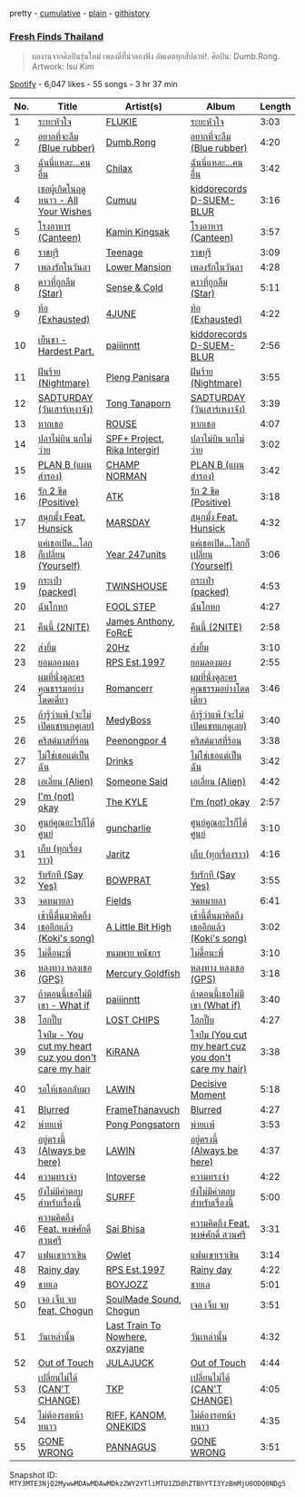 pretty - [cumulative](/playlists/cumulative/37i9dQZF1DWSLboKmA6wlS.md) - [plain](/playlists/plain/37i9dQZF1DWSLboKmA6wlS) - [githistory](https://github.githistory.xyz/mackorone/spotify-playlist-archive/blob/main/playlists/plain/37i9dQZF1DWSLboKmA6wlS)

### [Fresh Finds Thailand](https://open.spotify.com/playlist/37i9dQZF1DWSLboKmA6wlS)

> ผลงานจากศิลปินรุ่นใหม่ เพลงดีที่น่าลองฟัง อัพเดตทุกสัปดาห์!\. ศิลปิน: Dumb.Rong\. Artwork: Isu Kim

[Spotify](https://open.spotify.com/user/spotify) - 6,047 likes - 55 songs - 3 hr 37 min

| No. | Title | Artist(s) | Album | Length |
|---|---|---|---|---|
| 1 | [ระยะหัวใจ](https://open.spotify.com/track/1ZvxQC3jxMuceMdoFo0Cor) | [FLUKIE](https://open.spotify.com/artist/3dR2IRGHNpZ5CBbxOQN03t) | [ระยะหัวใจ](https://open.spotify.com/album/2QfNggOnaDCmeUgF2dKCYX) | 3:03 |
| 2 | [อยากที่จะลืม \(Blue rubber\)](https://open.spotify.com/track/3scf4Y2sUoSXCyNScr5EVJ) | [Dumb.Rong](https://open.spotify.com/artist/7wI6vCvzp0run9phNqu4ua) | [อยากที่จะลืม \(Blue rubber\)](https://open.spotify.com/album/0wOojkUDqliBbc2VgdTOMB) | 4:20 |
| 3 | [ฉันนี่แหละ...คนอื่น](https://open.spotify.com/track/1i4sHHgpXJICCcG8rmZVi2) | [Chilax](https://open.spotify.com/artist/347hkhpQtvkWFkspEmFQOE) | [ฉันนี่แหละ...คนอื่น](https://open.spotify.com/album/1JvcG0ZNdFlVFGyfIs704h) | 3:42 |
| 4 | [เธอผู้เกิดในฤดูหนาว \- All Your Wishes](https://open.spotify.com/track/7q97WXTRznrbFVJirVznaB) | [Cumuu](https://open.spotify.com/artist/7a05tV94DZL6ghxgdlK9nC) | [kiddorecords D\-SUEM\-BLUR](https://open.spotify.com/album/74l8lgDRag1rBUvsyB0eQp) | 3:16 |
| 5 | [โรงอาหาร \(Canteen\)](https://open.spotify.com/track/4vAN681BRgElt1Vwr76awL) | [Kamin Kingsak](https://open.spotify.com/artist/2flyd7ey35JuludWaAMELO) | [โรงอาหาร \(Canteen\)](https://open.spotify.com/album/11OzcdWBZwSDDT4QnyU2A9) | 3:57 |
| 6 | [ราชบุรี](https://open.spotify.com/track/5bwH4hzPO0QdMkPdzmlelT) | [Teenage](https://open.spotify.com/artist/1XfdQsl2CMLC402LyajjG9) | [ราชบุรี](https://open.spotify.com/album/5WbnrRJalkRN4ftUEVyzUn) | 3:09 |
| 7 | [เพลงรักในวันลา](https://open.spotify.com/track/1uJbdRLz38VTAXxhyXRC85) | [Lower Mansion](https://open.spotify.com/artist/0tNQk80J4jiIo3eOVvcda6) | [เพลงรักในวันลา](https://open.spotify.com/album/5Dl2n6GdOhYSroqNGsh5Lf) | 4:28 |
| 8 | [ดาวที่ถูกลืม \(Star\)](https://open.spotify.com/track/6urPFv9cHS42eQQE8cigir) | [Sense & Cold](https://open.spotify.com/artist/7x25mmHajFFYu7kA8sVVPw) | [ดาวที่ถูกลืม \(Star\)](https://open.spotify.com/album/0Bhn9CuFbXMSVMayuyGNeC) | 5:11 |
| 9 | [ท้อ \(Exhausted\)](https://open.spotify.com/track/2hsBxsI9VeRwTGnU1GFdF5) | [4JUNE](https://open.spotify.com/artist/2XpTZ7Uw6d7G8gGxZfCb3Q) | [ท้อ \(Exhausted\)](https://open.spotify.com/album/2xrILgoDq2130SQo2LCDgO) | 4:22 |
| 10 | [เย็นชา \- Hardest Part.](https://open.spotify.com/track/10n2KIMHg4t3AMO4hgCe3D) | [paiiinntt](https://open.spotify.com/artist/5szfzkgDhJrqaW6Y0TDA8E) | [kiddorecords D\-SUEM\-BLUR](https://open.spotify.com/album/74l8lgDRag1rBUvsyB0eQp) | 2:56 |
| 11 | [ฝันร้าย \(Nightmare\)](https://open.spotify.com/track/5DnhH2JCCCajA2TIGA6mjK) | [Pleng Panisara](https://open.spotify.com/artist/6D2uyheaWIGxPsdhMe35GQ) | [ฝันร้าย \(Nightmare\)](https://open.spotify.com/album/0lnjp5dqMJmLSjvrImzCcU) | 3:55 |
| 12 | [SADTURDAY \(วันเสาร์เหงาจัง\)](https://open.spotify.com/track/2JknikoyerhIjc2pbYASMZ) | [Tong Tanaporn](https://open.spotify.com/artist/4XnOjIAOZrXVitynn3sIr3) | [SADTURDAY \(วันเสาร์เหงาจัง\)](https://open.spotify.com/album/1rSDLb7Uedui0LifGuknwP) | 3:39 |
| 13 | [หากเธอ](https://open.spotify.com/track/4zIm1TDhKS54O6omMy5yNm) | [ROUSE](https://open.spotify.com/artist/42wCcg6q3NRhi0vQQ7JvNB) | [หากเธอ](https://open.spotify.com/album/20lt1uivK4ZprSS60vi3L2) | 4:07 |
| 14 | [ปลาไม่บิน นกไม่ว่าย](https://open.spotify.com/track/44wqINzSZbVZbUKsfBEcNb) | [SPF+ Project](https://open.spotify.com/artist/7CPo3ebrKrDw5aMjap6St5), [Rika Intergirl](https://open.spotify.com/artist/1Q956TCj8UgYj9HuYM0Pw1) | [ปลาไม่บิน นกไม่ว่าย](https://open.spotify.com/album/7otf1i1py0Etmkmd0NDcHa) | 3:02 |
| 15 | [PLAN B \(แผนสำรอง\)](https://open.spotify.com/track/7EZBQuQdYiAxqnxS5Az4Ju) | [CHAMP NORMAN](https://open.spotify.com/artist/5058fpRJ56Dg25nwM6dWnb) | [PLAN B \(แผนสำรอง\)](https://open.spotify.com/album/2RB1iLI5gJGHlGWfjJfX5c) | 3:42 |
| 16 | [รัก 2 ขีด \(Positive\)](https://open.spotify.com/track/3DgEHqfG6VOXOABfXbGXaw) | [ATK](https://open.spotify.com/artist/5QKuqbXQ3cujnmrGOh4Qx1) | [รัก 2 ขีด \(Positive\)](https://open.spotify.com/album/5PWiJGi7lOwQD1nXeMBhwq) | 3:18 |
| 17 | [สนุกมั้ง Feat\. Hunsick](https://open.spotify.com/track/6BFVnaou94csWtlCJwkjgL) | [MARSDAY](https://open.spotify.com/artist/60bENyxfaImSaYj0lbneB8) | [สนุกมั้ง Feat\. Hunsick](https://open.spotify.com/album/5e99Y8pcy98SMEzSGpExum) | 4:32 |
| 18 | [แค่เธอเปิด...โลกก็เปลี่ยน \(Yourself\)](https://open.spotify.com/track/35wYfsvEDncv5csXIlSiKx) | [Year 247units](https://open.spotify.com/artist/5aL1V8Kk5IPQAMViPkRq8g) | [แค่เธอเปิด...โลกก็เปลี่ยน \(Yourself\)](https://open.spotify.com/album/16t1ypmnfwlq4pvNx2mjJX) | 3:06 |
| 19 | [กระเป๋า \(packed\)](https://open.spotify.com/track/0c6W4I22IzQI3vGoSe4Igi) | [TWINSHOUSE](https://open.spotify.com/artist/35DKkzJ2J2lRoLrgnoAhuD) | [กระเป๋า \(packed\)](https://open.spotify.com/album/1WYonogpu1z7q3hlJWT5Eg) | 4:53 |
| 20 | [ฉันโกหก](https://open.spotify.com/track/7vOhr4S75hqQf3xmiHLsKG) | [FOOL STEP](https://open.spotify.com/artist/2YvQp7JVYyy5Hxk1QLXnLV) | [ฉันโกหก](https://open.spotify.com/album/6UVN6wVDFbh1m2LLeBtDk1) | 4:27 |
| 21 | [คืนนี้ \(2NITE\)](https://open.spotify.com/track/7A4UGFwWtqH8xBvzpRzvQd) | [James Anthony](https://open.spotify.com/artist/73sFeeMVKAJsncS1dNcgek), [FoRcE](https://open.spotify.com/artist/21knMpD4LJJYqBqDkWG2pU) | [คืนนี้ \(2NITE\)](https://open.spotify.com/album/3ztz7kWLujJSzb8tWTsSCu) | 2:58 |
| 22 | [ส่งยิ้ม](https://open.spotify.com/track/5EvfH4gEH1fR7jD83GDeSu) | [20Hz](https://open.spotify.com/artist/1kulUiHT415wkrT41iz63j) | [ส่งยิ้ม](https://open.spotify.com/album/1Xj07lhcuEDCObZnX8Y5qy) | 3:10 |
| 23 | [ยอมลองมอง](https://open.spotify.com/track/0S6IDzc7v1LvORsbhxrxcD) | [RPS Est.1997](https://open.spotify.com/artist/1ebkX7KLgBa2lejxV9bF2n) | [ยอมลองมอง](https://open.spotify.com/album/04MAI3xrPLsr7987xVgOAf) | 2:55 |
| 24 | [ผมที่นั่งดูละครคุณธรรมอย่างโดดเดี่ยว](https://open.spotify.com/track/1aVYnfieK0AUohY1hKAs37) | [Romancerr](https://open.spotify.com/artist/5koh7W7IuiYkpgUt3Zz19X) | [ผมที่นั่งดูละครคุณธรรมอย่างโดดเดี่ยว](https://open.spotify.com/album/5w9h5X3g8khfl6NiKR6Ejx) | 3:46 |
| 25 | [ถ้ารู้ว่าแพ้ \(จะไม่เปิดแชทแกดูเลย\)](https://open.spotify.com/track/70LckHPoQ8ahFQkVU02Q3X) | [MedyBoss](https://open.spotify.com/artist/3RFmGFOWPXn05MU3RsqfiY) | [ถ้ารู้ว่าแพ้ \(จะไม่เปิดแชทแกดูเลย\)](https://open.spotify.com/album/6NsaFtNPv24LGCc1VwbXAf) | 3:40 |
| 26 | [คริสต์มาสที่ร้อน](https://open.spotify.com/track/7qW0U6fHwoaxoNyarxcTj4) | [Peenongpor 4](https://open.spotify.com/artist/4EtLxLnbMQ4JOraXst2XzD) | [คริสต์มาสที่ร้อน](https://open.spotify.com/album/1WPZsH1Gx6kIQEy1LYCZ6A) | 3:38 |
| 27 | [ไม่ใช่เธอแต่เป็นฉัน](https://open.spotify.com/track/3Yq1v6faWmFVtLocAYW3GQ) | [Drinks](https://open.spotify.com/artist/3Cbq6sTYOkHuM3Q4Jg2UFW) | [ไม่ใช่เธอแต่เป็นฉัน](https://open.spotify.com/album/7pnnMlLmudXSbLZg4aa3AP) | 3:42 |
| 28 | [เอเลี่ยน \(Alien\)](https://open.spotify.com/track/1LPk0BWiRl0wORZaSLesAB) | [Someone Said](https://open.spotify.com/artist/52KAt5grngxEOJt7Afurj7) | [เอเลี่ยน \(Alien\)](https://open.spotify.com/album/0ACbBTEMW02P8R79OSyzJa) | 4:42 |
| 29 | [I'm \(not\) okay](https://open.spotify.com/track/1t9uGRd8Zq4qmT2Bky8cd2) | [The KYLE](https://open.spotify.com/artist/0IQ0dKIOfKs1h7nIDcKBuW) | [I'm \(not\) okay](https://open.spotify.com/album/5IQFNDgXSWhTfFNFGxVGoM) | 2:57 |
| 30 | [ศูนย์คูณอะไรก็ได้ศูนย์](https://open.spotify.com/track/4DE4fRvrmz9OirN65YLT1R) | [guncharlie](https://open.spotify.com/artist/1qveov8f3HXFhDIWtFO5tG) | [ศูนย์คูณอะไรก็ได้ศูนย์](https://open.spotify.com/album/1RfjCeIZn3C66mR8Lanxzb) | 3:10 |
| 31 | [เก็บ \(ทุกเรื่องราว\)](https://open.spotify.com/track/6x5BISLNd78GPfbZ2oVYKU) | [Jaritz](https://open.spotify.com/artist/7J6zOmFJEqGPTX7b0s0Pqj) | [เก็บ \(ทุกเรื่องราว\)](https://open.spotify.com/album/3kXCfnPkx41Lim1W5BcMf6) | 4:16 |
| 32 | [รับรักที \(Say Yes\)](https://open.spotify.com/track/53yviWwlIJIEPUdArJnk5G) | [BOWPRAT](https://open.spotify.com/artist/40Yyk6kXQ8WtJ3RFp7qDaB) | [รับรักที \(Say Yes\)](https://open.spotify.com/album/4Axr0kZYMIdXwMqkoLFQw6) | 3:55 |
| 33 | [จดหมายลา](https://open.spotify.com/track/0jhor4mod9sOBKUjSf9UbU) | [Fields](https://open.spotify.com/artist/4GxX7BUiAWCXraFHQ1j5rZ) | [จดหมายลา](https://open.spotify.com/album/1CJFf4x6QaHzwXjYQlxiTz) | 6:41 |
| 34 | [เช้านี้ตื่นมาคิดถึงเธออีกแล้ว \(Koki's song\)](https://open.spotify.com/track/02FOkx9rdT9u8Qgkom6yA0) | [A Little Bit High](https://open.spotify.com/artist/74m7Gc5TJuJ7IBAHjxDqzt) | [เช้านี้ตื่นมาคิดถึงเธออีกแล้ว \(Koki's song\)](https://open.spotify.com/album/4oyeAaAe18UtCbuIgJNPkg) | 3:02 |
| 35 | [ไม่ดื้อนะพี่](https://open.spotify.com/track/4fptvFbMjMl2KNWVIgKToF) | [ขนมพาย พนัชกร](https://open.spotify.com/artist/3xxvFxbhq6P6WffppL7Ha3) | [ไม่ดื้อนะพี่](https://open.spotify.com/album/7Dk7267CfeszcddFaHcOBT) | 3:10 |
| 36 | [หลงทาง หลงเธอ \(GPS\)](https://open.spotify.com/track/74mqhosbt8tZN9XEanFLNf) | [Mercury Goldfish](https://open.spotify.com/artist/4Bx6XuumXiSdxSbeMGMGVb) | [หลงทาง หลงเธอ \(GPS\)](https://open.spotify.com/album/5HjaDldFtdoBOjTQFuzakS) | 3:18 |
| 37 | [ถ้าตอนนี้เธอไม่มีเขา \- What if](https://open.spotify.com/track/7s2Otjo0PbeY7SmAU3DTCp) | [paiiinntt](https://open.spotify.com/artist/5szfzkgDhJrqaW6Y0TDA8E) | [ถ้าตอนนี้เธอไม่มีเขา \(What if\)](https://open.spotify.com/album/5xTjq9HnuSmKabT4dWKxRu) | 3:40 |
| 38 | [โฮกปี๊บ](https://open.spotify.com/track/11XGRK0hUhOSgp1A5rrPuk) | [LOST CHIPS](https://open.spotify.com/artist/3OtnIU9UGggkQMmbvnZoo9) | [โฮกปี๊บ](https://open.spotify.com/album/7pwOg2SRX9ZwVbfdZcBYOc) | 4:27 |
| 39 | [ใจป๋ม \- You cut my heart cuz you don't care my hair](https://open.spotify.com/track/0SwPGg24r6JbBIMJuJI66s) | [KiRANA](https://open.spotify.com/artist/06EAeUIbwthjzCwW1MRJTC) | [ใจป๋ม \(You cut my heart cuz you don't care my hair\)](https://open.spotify.com/album/3JouJ5dqQEbzJH7pQ4Iffj) | 3:38 |
| 40 | [รอให้เธอกลับมา](https://open.spotify.com/track/6cfBPTW9jy6hiPeVvDJC1d) | [LAWIN](https://open.spotify.com/artist/7318YHEWepdZPdL6hM314z) | [Decisive Moment](https://open.spotify.com/album/1OGEhvS4kmUmE7nB7fsgpt) | 5:18 |
| 41 | [Blurred](https://open.spotify.com/track/1wCAXionqFLLZPUNY2nd6c) | [FrameThanavuch](https://open.spotify.com/artist/0K44arrw4gdFLzifOQLORP) | [Blurred](https://open.spotify.com/album/6RCVDrIfZY3darb6ig8Vn9) | 4:27 |
| 42 | [พ่ายเเพ้](https://open.spotify.com/track/2z0AXKhAWcXt09dJPYolDG) | [Pong Pongsatorn](https://open.spotify.com/artist/4UurKu5leJ9UfjtAmWLXzf) | [พ่ายเเพ้](https://open.spotify.com/album/5sT6Tqhh5h4NHWTKwpxorh) | 3:53 |
| 43 | [อยู่ตรงนี้ \(Always be here\)](https://open.spotify.com/track/1hEirNLtSliAdJXLP8pCMr) | [LAWIN](https://open.spotify.com/artist/7318YHEWepdZPdL6hM314z) | [อยู่ตรงนี้ \(Always be here\)](https://open.spotify.com/album/4NqRIitDtRj5M4Bx41wGPz) | 4:37 |
| 44 | [ความทรงจำ](https://open.spotify.com/track/7s9lXHu74ykZ69Q5ldDPUx) | [Intoverse](https://open.spotify.com/artist/1YS1KAkS2fUo7gNXHuMeMk) | [ความทรงจำ](https://open.spotify.com/album/3o2gUPramyiLHb0ycBBU4j) | 4:22 |
| 45 | [ยังไม่มีคำตอบสำหรับเรื่องนี้](https://open.spotify.com/track/5GpbZoZk0MgkyBFEClIISi) | [SURFF](https://open.spotify.com/artist/0LJ6cw64d0z2B5oHIlaAt2) | [ยังไม่มีคำตอบสำหรับเรื่องนี้](https://open.spotify.com/album/4Bx677XmLQcn4B67GakgWI) | 5:00 |
| 46 | [ความคิดถึง Feat\. พงษ์ศักดิ์ สวนศรี](https://open.spotify.com/track/5HHPskcDhXnphnIxXiTk6i) | [Sai Bhisa](https://open.spotify.com/artist/7mWztdI5LU6icxNcNUFkGO) | [ความคิดถึง Feat\. พงษ์ศักดิ์ สวนศรี](https://open.spotify.com/album/2yI42ALgdTCwbfgIyX64NW) | 3:31 |
| 47 | [แฟนเขาเราเขิน](https://open.spotify.com/track/3lhw5qxBPMmPZBzzFc5f96) | [Owlet](https://open.spotify.com/artist/6ZbW6kb4lV2Jb4q2NAm8Eo) | [แฟนเขาเราเขิน](https://open.spotify.com/album/3Wk4vvhseUJUGHjpBEac30) | 3:14 |
| 48 | [Rainy day](https://open.spotify.com/track/5G2cOu0sPltEXuENKjzgYD) | [RPS Est.1997](https://open.spotify.com/artist/1ebkX7KLgBa2lejxV9bF2n) | [Rainy day](https://open.spotify.com/album/3owhsLoCNnHAtPX0oLkaEp) | 4:22 |
| 49 | [ชายเล](https://open.spotify.com/track/2oVfkFISufXHrRhez8pVq0) | [BOYJOZZ](https://open.spotify.com/artist/4AJwdJL077w2pw6oc9T7Jt) | [ชายเล](https://open.spotify.com/album/3Da4GewRTrxaLsBMH82D9a) | 5:01 |
| 50 | [เจอ เจ็บ จบ feat\. Chogun](https://open.spotify.com/track/6wGnte8IAtu9fxKcuVF2RP) | [SoulMade Sound](https://open.spotify.com/artist/27Yrj4QN7SEDL7mkrUPMVW), [Chogun](https://open.spotify.com/artist/6LXjIF1XHsFkB2bDfDsISG) | [เจอ เจ็บ จบ](https://open.spotify.com/album/3sh6h4nhXsd7IciQStpe7B) | 3:51 |
| 51 | [วันเหล่านั้น](https://open.spotify.com/track/1oJScEE5hR6prQLTOlFF5T) | [Last Train To Nowhere](https://open.spotify.com/artist/3I7F9xUQsTQH0zkg3ImuHy), [oxzyjane](https://open.spotify.com/artist/74SchVYQbtvApLlgPSx9Ec) | [วันเหล่านั้น](https://open.spotify.com/album/5egjQkpWIjGh8h9RxXZXbZ) | 4:32 |
| 52 | [Out of Touch](https://open.spotify.com/track/1A3oSFobVzAfT11rk4RfJw) | [JULAJUCK](https://open.spotify.com/artist/6iKRVjDDnnab0BxXDP4nXS) | [Out of Touch](https://open.spotify.com/album/1iSHX8RxPTS68EbWv3CiLW) | 4:44 |
| 53 | [เปลี่ยนไม่ได้ \(CAN'T CHANGE\)](https://open.spotify.com/track/2wc17cNAX5xp2gJbmHWhMQ) | [TKP](https://open.spotify.com/artist/7rzDXKQ2Ou4KtFx0kjT37k) | [เปลี่ยนไม่ได้ \(CAN'T CHANGE\)](https://open.spotify.com/album/3VUiJKwITg84TWBnxxBEnR) | 4:05 |
| 54 | [ไม่ต้องรอหน้าหนาว](https://open.spotify.com/track/3OowRaCSAZJOH6W6ZVxChD) | [RIFF](https://open.spotify.com/artist/13beXmIq2Ji3IWyRxqjeqm), [KANOM](https://open.spotify.com/artist/3LwjNpINUMhhzS5m27epY2), [ONEKIDS](https://open.spotify.com/artist/0Ju4ldEinHEWjqnwgSk7Bz) | [ไม่ต้องรอหน้าหนาว](https://open.spotify.com/album/7wW4IPvO0Tpz7d5mWq6icy) | 4:35 |
| 55 | [GONE WRONG](https://open.spotify.com/track/0fMUKWa2f8k08C63fvgTS0) | [PANNAGUS](https://open.spotify.com/artist/3hKi4HjosQk2QDyG3VF5CG) | [GONE WRONG](https://open.spotify.com/album/31ipuIIvVmKmatUi1toIPc) | 3:51 |

Snapshot ID: `MTY3MTE3NjQ2MywwMDAwMDAwMDkzZWY2YTliMTU1ZDdhZTBhYTI3YzBmMjU0ODQ0NDg5`
